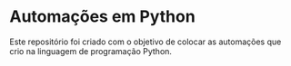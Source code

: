 # Automações em Python
Este repositório foi criado com o objetivo de colocar as automações que crio na linguagem de programação Python.
